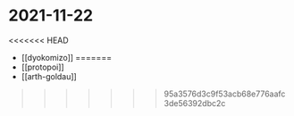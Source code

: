 # 2021-11-22

<<<<<<< HEAD
- [[dyokomizo]]
=======
- [[protopoi]]
- [[arth-goldau]]
>>>>>>> 95a3576d3c9f53acb68e776aafc3de56392dbc2c
